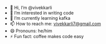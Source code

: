 - 👋 Hi, I’m @vivekkarli
- 👀 I’m interested in writing code
- 🌱 I’m currently learning kafka
- 📫 How to reach me: vivekkarli7@gmail.com
- 😄 Pronouns: he/him
- ⚡ Fun fact: coffee makes code easy

<!---
vivekkarli/vivekkarli is a ✨ special ✨ repository because its `README.md` (this file) appears on your GitHub profile.
You can click the Preview link to take a look at your changes.
--->

